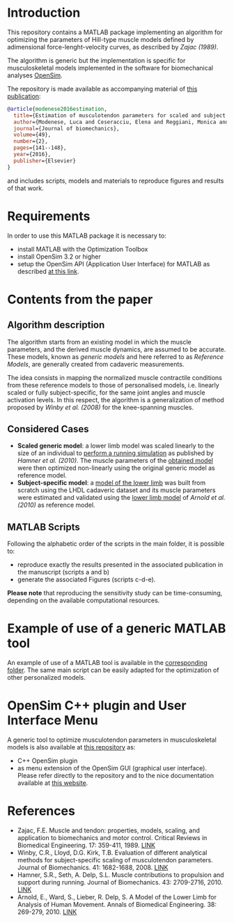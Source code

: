 # Introduction

This repository contains a MATLAB package implementing an algorithm for optimizing the parameters of Hill-type muscle models defined by adimensional force-lenght-velocity curves, as described by _Zajac (1989)_.


The algorithm is generic but the implementation is specific for musculoskeletal models implemented in the software for biomechanical analyses [OpenSim](https://opensim.stanford.edu/).


The repository is made available as accompanying material of [this publication](https://research-repository.griffith.edu.au/bitstream/handle/10072/101916/ModenesePUB918.pdf?sequence=1): 

```bibtex
@article{modenese2016estimation,
  title={Estimation of musculotendon parameters for scaled and subject specific musculoskeletal models using an optimization technique},
  author={Modenese, Luca and Ceseracciu, Elena and Reggiani, Monica and Lloyd, David G},
  journal={Journal of biomechanics},
  volume={49},
  number={2},
  pages={141--148},
  year={2016},
  publisher={Elsevier}
}
```
and includes scripts, models and materials to reproduce figures and results of that work.

# Requirements

In order to use this MATLAB package it is necessary to:
* install MATLAB with the Optimization Toolbox
* install OpenSim 3.2 or higher
* setup the OpenSim API (Application User Interface) for MATLAB as described [at this link](http://simtk-confluence.stanford.edu:8080/display/OpenSim/Scripting+with+Matlab).

# Contents from the paper

## Algorithm description
The algorithm starts from an existing model in which the muscle parameters, and the derived muscle dynamics, are assumed to be accurate. These models, known as _generic models_ and here referred to as _Reference Models_, are generally created from 
cadaveric measurements.

The idea consists in mapping the normalized muscle contractile conditions from these reference models to those of personalised models, i.e. linearly scaled or fully subject-specific, for the same joint angles and muscle activation levels. In this respect, the algorithm is a generalization of method proposed by _Winby et al. (2008)_ for the knee-spanning muscles.

## Considered Cases
* **Scaled generic model**: a lower limb model was scaled linearly to the size of an individual to [perform a running simulation](https://simtk.org/projects/runningsim) as published by _Hamner et al. (2010)_. The muscle parameters of the [obtained model](https://github.com/modenaxe/MuscleParamOptimizer/tree/master/manuscript_material/Example1/MSK_Models) were then optimized non-linearly using the original generic model as reference model.
* **Subject-specific model**: a [model of the lower limb](https://github.com/modenaxe/MuscleParamOptimizer/tree/master/manuscript_material/Example2/MSK_Models) was built from scratch using the LHDL cadaveric dataset and its muscle parameters were estimated and validated using the [lower limb model](https://simtk.org/projects/lowlimbmodel09) of _Arnold et al. (2010)_ as reference model.

## MATLAB Scripts
Following the alphabetic order of the scripts in the main folder, it is possible to:
* reproduce exactly the results presented in the associated publication in the manuscript (scripts a and b)
* generate the associated Figures (scripts c-d-e).

__Please note__ that reproducing the sensitivity study can be time-consuming, depending on the available computational resources.

# Example of use of a generic MATLAB tool

An example of use of a MATLAB tool is available in the [corresponding folder](https://github.com/modenaxe/MuscleParamOptimizer/tree/master/MATLAB_tool). 
The same main script can be easily adapted for the optimization of other personalized models.

# OpenSim C++ plugin and User Interface Menu

A generic tool to optimize musculotendon parameters in musculoskeletal models is also available at [this repository](https://github.com/MuscleOptimizer/MuscleOptimizer) as:
* C++ OpenSim plugin 
* as menu extension of the OpenSim GUI (graphical user interface).
Please refer directly to the repository and to the nice documentation available at [this website](http://muscleoptimizer.github.io/MuscleOptimizer/).

# References
* Zajac, F.E. Muscle and tendon: properties, models, scaling, and application to biomechanics and motor control. Critical Reviews in Biomedical Engineering. 17: 359-411, 1989. [LINK](https://www.ncbi.nlm.nih.gov/pubmed/2676342)
* Winby, C.R., Lloyd, D.G.  Kirk, T.B. Evaluation of different analytical methods for subject-specific scaling of musculotendon parameters. Journal of Biomechanics. 41: 1682-1688, 2008. [LINK](https://www.ncbi.nlm.nih.gov/pubmed/18456272)
* Hamner, S.R., Seth, A.  Delp, S.L. Muscle contributions to propulsion and support during running. Journal of Biomechanics. 43: 2709-2716, 2010. [LINK](https://www.ncbi.nlm.nih.gov/pubmed/20691972)
* Arnold, E., Ward, S., Lieber, R.  Delp, S. A Model of the Lower Limb for Analysis of Human Movement. Annals of Biomedical Engineering. 38: 269-279, 2010. [LINK](https://www.ncbi.nlm.nih.gov/pubmed/19957039)
